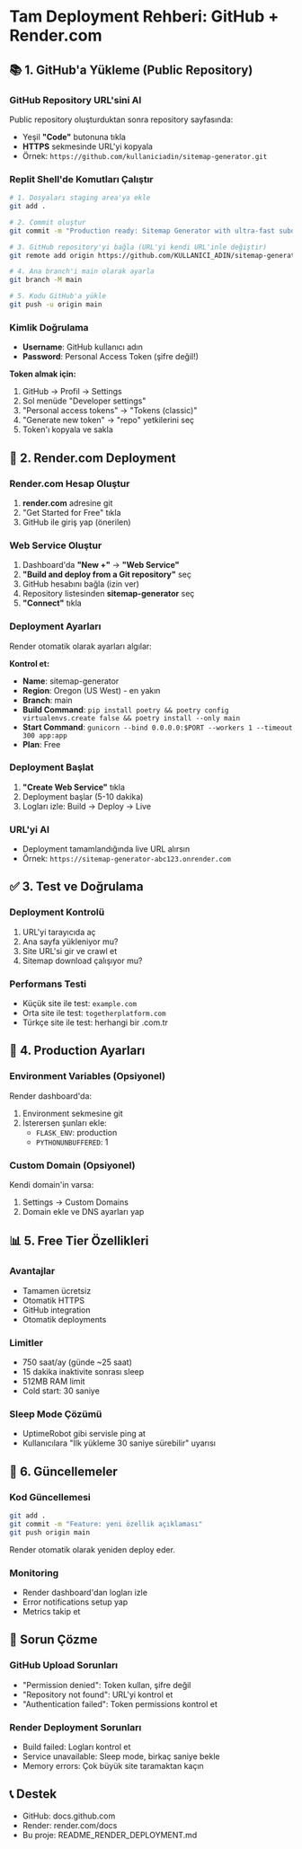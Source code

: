# Tam Deployment Rehberi: GitHub + Render.com

## 📚 1. GitHub'a Yükleme (Public Repository)

### GitHub Repository URL'sini Al
Public repository oluşturduktan sonra repository sayfasında:
- Yeşil **"Code"** butonuna tıkla
- **HTTPS** sekmesinde URL'yi kopyala
- Örnek: `https://github.com/kullaniciadin/sitemap-generator.git`

### Replit Shell'de Komutları Çalıştır

```bash
# 1. Dosyaları staging area'ya ekle
git add .

# 2. Commit oluştur
git commit -m "Production ready: Sitemap Generator with ultra-fast subdomain indexing"

# 3. GitHub repository'yi bağla (URL'yi kendi URL'inle değiştir)
git remote add origin https://github.com/KULLANICI_ADIN/sitemap-generator.git

# 4. Ana branch'i main olarak ayarla
git branch -M main

# 5. Kodu GitHub'a yükle
git push -u origin main
```

### Kimlik Doğrulama
- **Username**: GitHub kullanıcı adın
- **Password**: Personal Access Token (şifre değil!)

**Token almak için:**
1. GitHub → Profil → Settings
2. Sol menüde "Developer settings"
3. "Personal access tokens" → "Tokens (classic)"
4. "Generate new token" → "repo" yetkilerini seç
5. Token'ı kopyala ve sakla

## 🚀 2. Render.com Deployment

### Render.com Hesap Oluştur
1. **render.com** adresine git
2. "Get Started for Free" tıkla
3. GitHub ile giriş yap (önerilen)

### Web Service Oluştur
1. Dashboard'da **"New +"** → **"Web Service"**
2. **"Build and deploy from a Git repository"** seç
3. GitHub hesabını bağla (izin ver)
4. Repository listesinden **sitemap-generator** seç
5. **"Connect"** tıkla

### Deployment Ayarları
Render otomatik olarak ayarları algılar:

**Kontrol et:**
- **Name**: sitemap-generator
- **Region**: Oregon (US West) - en yakın
- **Branch**: main
- **Build Command**: `pip install poetry && poetry config virtualenvs.create false && poetry install --only main`
- **Start Command**: `gunicorn --bind 0.0.0.0:$PORT --workers 1 --timeout 300 app:app`
- **Plan**: Free

### Deployment Başlat
1. **"Create Web Service"** tıkla
2. Deployment başlar (5-10 dakika)
3. Logları izle: Build → Deploy → Live

### URL'yi Al
- Deployment tamamlandığında live URL alırsın
- Örnek: `https://sitemap-generator-abc123.onrender.com`

## ✅ 3. Test ve Doğrulama

### Deployment Kontrolü
1. URL'yi tarayıcıda aç
2. Ana sayfa yükleniyor mu?
3. Site URL'si gir ve crawl et
4. Sitemap download çalışıyor mu?

### Performans Testi
- Küçük site ile test: `example.com`
- Orta site ile test: `togetherplatform.com`
- Türkçe site ile test: herhangi bir .com.tr

## 🔧 4. Production Ayarları

### Environment Variables (Opsiyonel)
Render dashboard'da:
1. Environment sekmesine git
2. İsterersen şunları ekle:
   - `FLASK_ENV`: production
   - `PYTHONUNBUFFERED`: 1

### Custom Domain (Opsiyonel)
Kendi domain'in varsa:
1. Settings → Custom Domains
2. Domain ekle ve DNS ayarları yap

## 📊 5. Free Tier Özellikleri

### Avantajlar
- Tamamen ücretsiz
- Otomatik HTTPS
- GitHub integration
- Otomatik deployments

### Limitler
- 750 saat/ay (günde ~25 saat)
- 15 dakika inaktivite sonrası sleep
- 512MB RAM limit
- Cold start: 30 saniye

### Sleep Mode Çözümü
- UptimeRobot gibi servisle ping at
- Kullanıcılara "İlk yükleme 30 saniye sürebilir" uyarısı

## 🔄 6. Güncellemeler

### Kod Güncellemesi
```bash
git add .
git commit -m "Feature: yeni özellik açıklaması"
git push origin main
```
Render otomatik olarak yeniden deploy eder.

### Monitoring
- Render dashboard'dan logları izle
- Error notifications setup yap
- Metrics takip et

## 🚨 Sorun Çözme

### GitHub Upload Sorunları
- "Permission denied": Token kullan, şifre değil
- "Repository not found": URL'yi kontrol et
- "Authentication failed": Token permissions kontrol et

### Render Deployment Sorunları
- Build failed: Logları kontrol et
- Service unavailable: Sleep mode, birkaç saniye bekle
- Memory errors: Çok büyük site taramaktan kaçın

## 📞 Destek
- GitHub: docs.github.com
- Render: render.com/docs
- Bu proje: README_RENDER_DEPLOYMENT.md